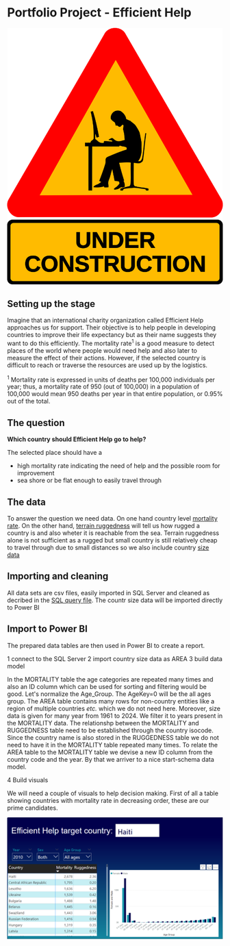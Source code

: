 # Portfolio Project - Efficient Help

![alt text](https://github.com/dszollosi/Portfolio/blob/main/etc/uc.png)


## Setting up the stage

Imagine that an international charity organization called Efficient Help approaches us for support. Their objective is to help people in developing countries to improve their life expectancy but as their name suggests they want to do this efficiently. The mortality rate<sup>1</sup> is a good measure to detect places of the world where people would need help and also later to measure the effect of their actions. However, if the selected country is difficult to reach or traverse the resources are used up by the logistics. 

<sup>1</sup> Mortality rate is expressed in units of deaths per 100,000 individuals per year; thus, a mortality rate of 950 (out of 100,000) in a population of 100,000 would mean 950 deaths per year in that entire population, or 0.95% out of the total.

## The question

**Which country should Efficient Help go to help?**

The selected place should have a
  * high mortality rate indicating the need of help and the possible room for improvement
  * sea shore or be flat enough to easily travel through

## The data

To answer the question we need data. On one hand country level [mortality rate](https://public.tableau.com/app/sample-data/IHME_GBD_2010_MORTALITY_AGE_SPECIFIC_BY_COUNTRY_1970_2010.csv). On the other hand, [terrain ruggedness](https://diegopuga.org/data/rugged/) will tell us how rugged a country is and also wheter it is reachable from the sea. Terrain ruggedness alone is not sufficient as a rugged but small country is still relatively cheap to travel through due to small distances so we also include country [size data](https://ourworldindata.org/grapher/land-area-km)


## Importing and cleaning

All data sets are csv files, easily imported in SQL Server and cleaned as decribed in the [SQL query file](Portfolio_SQLQuery.sql). The countr size data will be imported directly to Power BI

## Import to Power BI

The prepared data tables are then used in Power BI to create a report.

1 connect to the SQL Server
2 import country size data as AREA
3 build data model

In the MORTALITY table the age categories are repeated many times and also an ID column which can be used for sorting and filtering would be good. Let's normalize the Age_Group. The AgeKey=0 will be the all ages group. The AREA table contains many rows for non-country entities like a region of multiple countries *etc.* which we do not need here. Moreover, size data is given for many year from 1961 to 2024. We filter it to years present in the MORTALITY data.
The relationshp between the MORTALITY and RUGGEDNESS table need to be established through the country isocode. Since the country name is also stored in the RUGGEDNESS table we do not need to have it in the MORTALITY table repeated many times. 
To relate the AREA table to the MORTALITY table we devise a new ID column from the country code and the year.
By that we arriver to a nice start-schema data model.

4 Build visuals

We will need a couple of visuals to help decision making. First of all a table showing countries with mortality rate in decreasing order, these are our prime candidates.


![alt text](https://github.com/dszollosi/Portfolio/blob/main/screeshots/report_v0.png)
